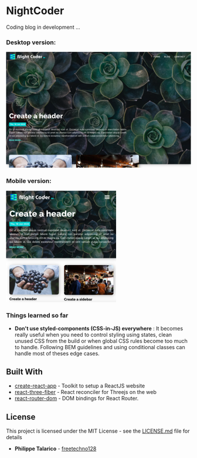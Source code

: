 # NightCoder

Coding blog in development ... 

### Desktop version:
<img src="https://github.com/freetechno128/nightcoder/raw/master/preview.png" width="700">

### Mobile version:
<img src="https://github.com/freetechno128/nightcoder/raw/master/preview_mobile.png" width="300px">


### Things learned so far

* **Don't use styled-components (CSS-in-JS) everywhere** : It becomes really useful when you need to control styling using states, clean unused CSS from the build or when global CSS rules become too much to handle. Following BEM guidelines and using conditional classes can handle most of theses edge cases.

## Built With

* [create-react-app](https://github.com/facebook/create-react-app) - Toolkit to setup a ReactJS website
* [react-three-fiber](https://github.com/react-spring/react-three-fiber) -  React reconciler for Threejs on the web
* [react-router-dom](https://www.npmjs.com/package/react-router-dom) - DOM bindings for React Router.



## License

This project is licensed under the MIT License - see the [LICENSE.md](LICENSE.md) file for details

* **Philippe Talarico** - [freetechno128](https://github.com/freetechno128)
